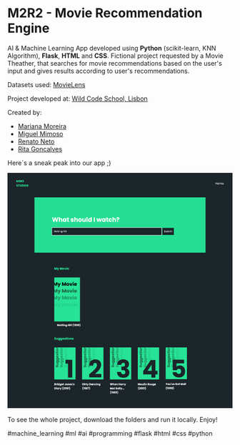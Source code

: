 # M2R2 - Movie Recommendation Engine

AI & Machine Learning App developed using **Python** (scikit-learn, KNN Algorithm), **Flask**, **HTML** and **CSS**. Fictional project requested by a Movie Theather, that searches for movie recommendations based on the user's input and gives results according to user's recommendations.

Datasets used: [MovieLens](https://grouplens.org/datasets/movielens/)

Project developed at: [Wild Code School, Lisbon](https://github.com/WildCodeSchool)

Created by: 
  - [Mariana Moreira](https://www.linkedin.com/in/marianacormoreira/)
  - [Miguel Mimoso](https://www.linkedin.com/in/miguelvitalmimoso/)
  - [Renato Neto](https://www.linkedin.com/in/rmunhozneto/)
  - [Rita Goncalves](https://www.linkedin.com/in/ritavigoncalves/)



Here´s a sneak peak into our app ;)


![Image](m2r2-app-preview-2.jpg)








To see the whole project, download the folders and run it locally. Enjoy!

#machine_learning #ml #ai #programming #flask #html #css #python
